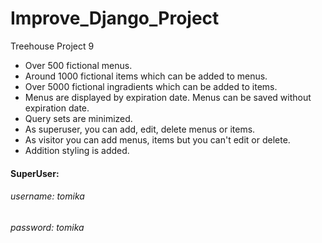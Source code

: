 # Improve_Django_Project
Treehouse Project 9

* Over 500 fictional menus.
* Around 1000 fictional items which can be added to menus.
* Over 5000 fictional ingradients which can be added to items.
* Menus are displayed by expiration date. Menus can be saved without expiration date.
* Query sets are minimized.
* As superuser, you can add, edit, delete menus or items.
* As visitor you can add menus, items but you can't edit or delete.
* Addition styling is added.

#### SuperUser:
###### username: tomika
###### password: tomika

